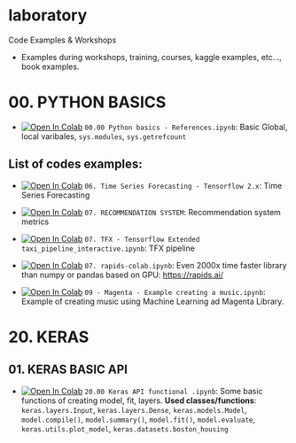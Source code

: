 # laboratory
Code Examples &amp; Workshops

* Examples during workshops, training, courses, kaggle examples, etc..., book examples.

# 00. PYTHON BASICS

* <a href="https://colab.research.google.com/github/alexiej/laboratory/blob/master/00_00_Python_basics_References.ipynb" target="_blank" rel="Open in Colab">![Open In Colab](https://colab.research.google.com/assets/colab-badge.svg)</a> `00.00 Python basics - References.ipynb`: Basic Global, local varibales, `sys.modules`, `sys.getrefcount`

## List of codes examples:

* <a href="https://colab.research.google.com/github/alexiej/laboratory/blob/master/06_Time_Series_Forecasting.ipynb" target="_blank" rel="Open in Colab">![Open In Colab](https://colab.research.google.com/assets/colab-badge.svg)</a> `06. Time Series Forecasting - Tensorflow 2.x`: Time Series Forecasting 
*  <a href="https://colab.research.google.com/drive/1SBx6nolnsqvlQLhlLjUz8VQi7ylJsZ4x" target="_blank" rel="Open in Colab">![Open In Colab](https://colab.research.google.com/assets/colab-badge.svg)</a> `07. RECOMMENDATION SYSTEM`: Recommendation system metrics 
*  <a href="https://colab.research.google.com/drive/1CcMH07PdaQVUfM8YRSofRw8MBMjvIG3d" target="_blank" rel="Open in Colab">![Open In Colab](https://colab.research.google.com/assets/colab-badge.svg)</a> `07. TFX - Tensorflow Extended taxi_pipeline_interactive.ipynb`: TFX pipeline

*  <a href="https://colab.research.google.com/github/alexiej/laboratory/blob/master/07_rapids_colab.ipynb" target="_blank" rel="Open in Colab">![Open In Colab](https://colab.research.google.com/assets/colab-badge.svg)</a> `07. rapids-colab.ipynb`: Even 2000x time faster library than numpy or pandas based on GPU: https://rapids.ai/


*  <a href="https://colab.research.google.com/github/alexiej/laboratory/blob/master/09_Magenta_Example_creating_a_music.ipynb" target="_blank" rel="Open in Colab">![Open In Colab](https://colab.research.google.com/assets/colab-badge.svg)</a> `09 - Magenta - Example creating a music.ipynb`: Example of creating music using Machine Learning ad Magenta Library.


# 20. KERAS

## 01. KERAS BASIC API

*  <a href="https://colab.research.google.com/drive/1HIApglvqDf6OqHXFtwp-iym0jD7gz0bX" target="_blank" rel="Open in Colab">![Open In Colab](https://colab.research.google.com/assets/colab-badge.svg)</a> `20.00 Keras API functional .ipynb`: Some basic functions of creating model, fit, layers. 
**Used classes/functions**: `keras.layers.Input`, `keras.layers.Dense`, `keras.models.Model`, `model.compile()`, `model.summary()`, `model.fit()`, `model.evaluate`,  `keras.utils.plot_model`, `keras.datasets.boston_housing`
